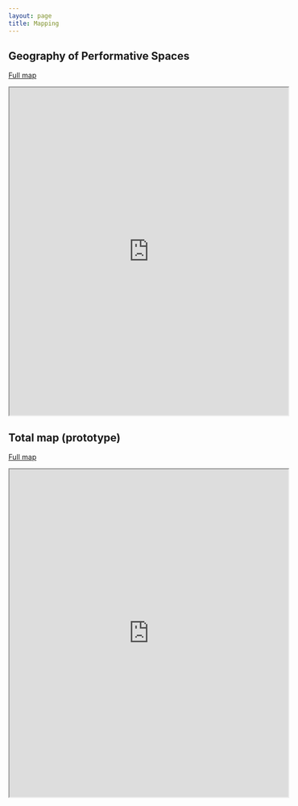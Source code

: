 ```yaml
---
layout: page
title: Mapping
---
```




## Geography of Performative Spaces

[Full map](https://martinnicastro.github.io/geografia.html)

<iframe src="https://musictopography.github.io/geografia_ok.html" width="110%" height="650"></iframe>


## Total map (prototype)

[Full map](https://martinnicastro.github.io/export_2.html)

<iframe src="https://musictopography.github.io/export_2.html" width="110%" height="650"></iframe>
